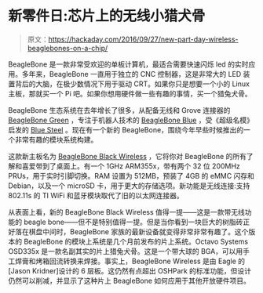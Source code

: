 # 新零件日:芯片上的无线小猎犬骨

> 原文：<https://hackaday.com/2016/09/27/new-part-day-wireless-beaglebones-on-a-chip/>

BeagleBone 是一款非常受欢迎的单板计算机，最适合需要快速闪烁 led 的实时应用。多年来，BeagleBone 一直用于独立的 CNC 控制器，这是非常大的 LED 装置背后的大脑，在极少数情况下用于驱动 CRT。如果你只是想要一个小的 Linux 主板，那就买一个 Pi 吧。如果你想用硬件做一些有趣的事情，买一个猎兔犬骨。

BeagleBone 生态系统在去年增长了很多，从配备无线和 Grove 连接器的 [BeagleBone Green](http://hackaday.com/2016/05/21/beaglebone-green-now-wireless/) ，专注于机器人技术的 [BeagleBone Blue](http://hackaday.com/2016/01/11/introducing-the-beaglebone-blue/) ，受《超级名模》启发的 [Blue Steel](http://hackaday.com/2014/06/19/beaglebone-blacks-still-not-available-heres-blue-steel/) 。现在有一个新的 BeagleBone，围绕今年早些时候推出的一个非常有趣的模块系统构建。

这款新主板名为 [BeagleBone Black Wireless](https://beagleboard.org/blog/2016-09-26-meet-beaglebone-black-wireless/) ，它将你对 BeagleBone 的所有了解和喜爱带到了桌面上。有一个 1GHz ARM355x，带有两个 32 位 200MHz PRUs，用于实时引脚切换。RAM 设置为 512MB，预装了 4GB 的 eMMC 闪存和 Debian，以及一个 microSD 卡，用于更大的存储选项。新功能是无线连接:支持 802.11s 的 TI WiFi 和蓝牙模块取代了旧的以太网连接器。

从表面上看，新的 BeagleBone Black Wireless 值得一提——这是一款带无线功能的 beagle bone——但不是特别值得一提。但是当你看到一块巨大的树脂砖正好落在棋盘中间时，BeagleBone 家族的最新设备就变得非常非常有趣了。这个版本的 BeagleBone 的模块上系统是几个月前发布的片上系统。Octavo Systems OSD335x 是一款名副其实的片上猎兔犬骨。这是一个带大球的 BGA，可以用手工焊膏和烤箱回流转换来焊接。事实上，BeagleBone Wireless 是由 Eagle 的[Jason Kridner]设计的 6 层板。这仍然有点超出 OSHPark 的标准功能，但设计仍然可以削减，并显示了这种片上 BeagleBone 如何应用于其他开放硬件项目。